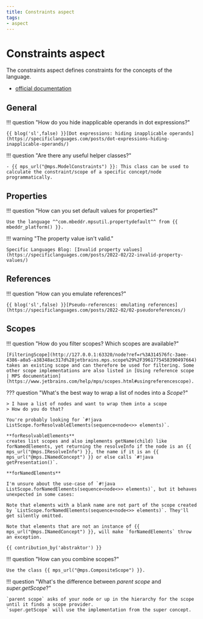 ```yaml
---
title: Constraints aspect
tags:
- aspect
---
```


# Constraints aspect

The constraints aspect defines constraints for the concepts of the language.

- [official documentation](https://www.jetbrains.com/help/mps/constraints.html)

## General

!!! question "How do you hide inapplicable operands in dot expressions?"

    {{ blog('sl',false) }}[Dot expressions: hiding inapplicable operands](https://specificlanguages.com/posts/dot-expressions-hiding-inapplicable-operands/)

!!! question "Are there any useful helper classes?"

    - {{ mps_url("@mps.ModelConstraints") }}: This class can be used to calculate the constraint/scope of a specific concept/node programmatically.

## Properties

!!! question "How can you set default values for properties?"

    Use the language ^^com.mbeddr.mpsutil.propertydefault^^ from {{ mbeddr_platform() }}.

!!! warning "The property value isn't valid."

    Specific Languages Blog: [Invalid property values](https://specificlanguages.com/posts/2022-02/22-invalid-property-values/)

## References

!!! question "How can you emulate references?"

    {{ blog('sl',false) }}[Pseudo-references: emulating references](https://specificlanguages.com/posts/2022-02/02-pseudoreferences/)

## Scopes

!!! question "How do you filter scopes? Which scopes are available?"

    [FilteringScope](http://127.0.0.1:63320/node?ref=r%3A314576fc-3aee-4386-a0a5-a38348ac317d%28jetbrains.mps.scope%29%2F3961775458390497664) takes an existing scope and can therefore be used for filtering. Some other scope implementations are also listed in [Using reference scope | MPS documentation](https://www.jetbrains.com/help/mps/scopes.html#usingreferencescope).

??? question "What's the best way to wrap a list of nodes into a *Scope*?"

    > I have a list of nodes and want to wrap them into a scope
    > How do you do that?

    You're probably looking for `#!java ListScope.forResolvableElements(sequence<node<>> elements)`.

    **forResolvableElements**
    creates list scopes and also implements getName(child) like forNamedElements, yet returning the resolveInfo if the node is an {{ mps_url("@mps.IResolveInfo") }}, the name if it is an {{ mps_url("@mps.INamedConcept") }} or else calls `#!java getPresentation()`.
    
    **forNamedElements**
    
    I'm unsure about the use-case of `#!java ListScope.forNamedElements(sequence<node<>> elements)`, but it behaves unexpected in some cases:
    
    Note that elements with a blank name are not part of the scope created by `ListScope.forNamedElements(sequence<node<>> elements)`. They'll get silently omitted.
    
    Note that elements that are not an instance of {{ mps_url("@mps.INamedConcept") }}, will make `forNamedElements` throw an exception.

    {{ contribution_by('abstraktor') }}

!!! question "How can you combine scopes?"

    Use the class {{ mps_url("@mps.CompositeScope") }}.

!!! question "What's the difference between *parent scope* and *super.getScope*?"

    `parent scope` asks of your node or up in the hierarchy for the scope until it finds a scope provider.
    `super.getScope` will use the implementation from the super concept.